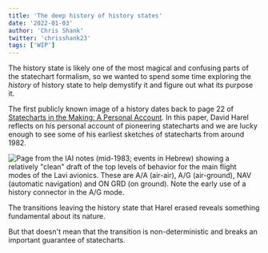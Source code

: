 ```yaml
---
title: 'The deep history of history states'
date: '2022-01-03'
author: 'Chris Shank'
twitter: 'chrisshank23'
tags: ['WIP']
---
```


The history state is likely one of the most magical and confusing parts of the statechart formalism, so we wanted to spend some time exploring the _history_ of history state to help demystify it and figure out what its purpose it.

The first publicly known image of a history dates back to page 22 of [Statecharts in the Making: A Personal Account](https://www.wisdom.weizmann.ac.il/~harel/papers/Statecharts.History.pdf). In this paper, David Harel reflects on his personal account of pioneering statecharts and we are lucky enough to see some of his earliest sketches of statecharts from around 1982.

![Page from the IAI notes (mid-1983; events in Hebrew) showing a relatively "clean" draft of the top levels of behavior for the main flight modes of the Lavi avionics. These are A/A (air-air), A/G (air-ground), NAV (automatic navigation) and ON GRD (on ground). Note the early use of a history connector in the A/G mode.](/harel-history-state-sketch.png)

The transitions leaving the history state that Harel erased reveals something fundamental about its nature.

But that doesn't mean that the transition is non-deterministic and breaks an important guarantee of statecharts.
